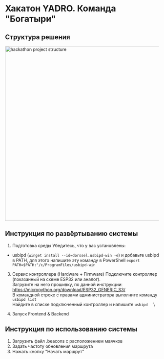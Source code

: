 # Хакатон YADRO. Команда "Богатыри"

## Структура решения
<img width="1078" height="571" alt="hackathon project structure" src="https://github.com/user-attachments/assets/d9d899a2-a40f-48c5-9a14-ddbc87f8f82d" />


## Инструкция по развёртыванию системы
1. Подготовка среды
Убедитесь, что у вас установлены:
- usbipd (`winget install --id=dorssel.usbipd-win -e`) и добавьте usbipd в PATH, для этого напишите эту команду в PowerShell `export PATH=$PATH:"/c/ProgramFiles/usbipd-win`

3. Сервис контроллера (Hardware + Firmware)
Подключите контроллер (показанный на схеме ESP32 или аналог).\
Загрузите на него прошивку, по данной инструкции: https://micropython.org/download/ESP32_GENERIC_S3/ \
В командной строке с правами администратора выполните команду `usbipd list` \
Найдите в списке подключенный контроллер и напишите `usbipd  ` \


5. Запуск Frontend & Backend

## Инструкция по использованию системы
1) Загрузить файл .beacons с расположением маячков
2) Задать частоту обновления маршрута
3) Нажать кнопку "Начать маршрут"
